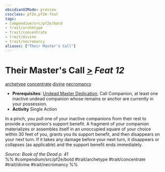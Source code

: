 ```yaml
---
obsidianUIMode: preview
cssclass: pf2e,pf2e-feat
tags:
- compendium/src/pf2e/botd
- trait/archetype
- trait/concentrate
- trait/divine
- trait/necromancy
aliases: ["Their Master's Call"]
---
```

# Their Master's Call  [>](../../Rules/core-rulebook/chapter-9-playing-the-game.md#Actions "Single Action") *Feat 12*  
[archetype](../../Rules/traits/archetype.md)  [concentrate](../../Rules/traits/concentrate.md)  [divine](../../Rules/traits/divine.md)  [necromancy](../../Rules/traits/necromancy.md)  

- **Prerequisites**: [Undead Master Dedication](undead-master-dedication-botd.md), Call Companion, at least one inactive undead companion whose remains or anchor are currently in your possession.
- **Activity** Single Action

In a pinch, you pull one of your inactive companions from their rest to provide a companion's support benefit. A fragment of your companion materializes or assembles itself in an unoccupied square of your choice within 30 feet of you, grants you its support benefit, and then disappears on your next turn. If it takes any damage before your next turn, it disappears or collapses (as applicable) and the support benefit ends immediately.

*Source: Book of the Dead p. 41*  
%% #compendium/src/pf2e/botd #trait/archetype #trait/concentrate #trait/divine #trait/necromancy %%